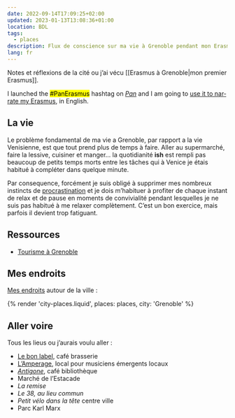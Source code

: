 ```yaml
---
date: 2022-09-14T17:09:25+02:00
updated: 2023-01-13T13:08:36+01:00
location: BDL
tags:
  - places
description: Flux de conscience sur ma vie à Grenoble pendant mon Erasmus.
lang: fr
---
```

Notes et réflexions de la cité ou j’ai vécu [[Erasmus à Grenoble|mon premier Erasmus]].

<div class='blue box' lang='en'>
	I launched the <mark>#PanErasmus</mark> hashtag on <cite><a href='https://pan.rent' title='Pan Social'>Pan</a></cite> and I am going to <a href='https://pan.rent/web/tags/PanErasmus' title='“#PanErasmus” hashtag on Pan'>use it to narrate my Erasmus</a>, in English.
</div>

## La vie

Le problème fondamental de ma vie a Grenoble, par rapport a la vie Venisienne, est que tout prend plus de temps à faire. Aller au supermarché, faire la lessive, cuisiner et manger… la quotidianité <b class='ish'>ish</b> est rempli pas beaucoup de petits temps morts entre les tâches qui à Venice je étais habitué à compléter dans quelque minute.

Par consequence, forcément je suis obligé à supprimer mes nombreux instincts de <a href='https://tommi.space/procrastinazione' hreflang='it' title='L’arte di procrastinare'>procrastination</a> et je dois m’habituer à profiter de chaque instant de relax et de pause en moments de convivialité pendant lesquelles je ne suis pas habitué à me relaxer complètement. C’est un bon exercice, mais parfois il devient trop fatiguant.

## Ressources

- [Tourisme à Grenoble](https://grenoble-tourisme.com 'Grenoble Tourisme')

## Mes endroits

<a href='/places/' title='Around the World - tommi.space' hreflang='en'>Mes endroits</a> autour de la ville :

{% render 'city-places.liquid', places: places, city: 'Grenoble' %}

## Aller voire

Tous les lieus ou j’aurais voulu aller :

- [Le bon label](https://lebonlabel.com), café brasserie
- [L’Amperage](https://amperage.fr), local pour musiciens émergents locaux
- <cite>[Antigone](https://www.bibliothequeantigone.org 'Antigone, café bibliothèque')</cite>, café bibliothèque
- Marché de l’Estacade
- <cite>La remise</cite>
- <cite>Le 38, au lieu commun</cite>
- <cite>Petit vélo dans la tête</cite> centre ville
- Parc Karl Marx

